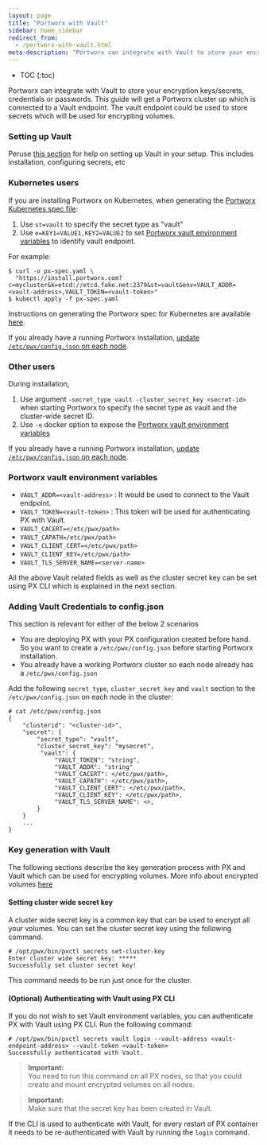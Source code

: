 ```yaml
---
layout: page
title: "Portworx with Vault"
sidebar: home_sidebar
redirect_from:
  - /portworx-with-vault.html
meta-description: "Portworx can integrate with Vault to store your encryption keys/secrets. This guide will get a Portworx cluster up which is connected to a Vault endpoint."
---
```


* TOC
{:toc}

Portworx can integrate with Vault to store your encryption keys/secrets, credentials or passwords. This guide will get a Portworx cluster up which is connected to a Vault endpoint. The vault endpoint could be used to store secrets which will be used for encrypting volumes.

### Setting up Vault
Peruse [this section](https://www.vaultproject.io/intro/getting-started/install.html) for help on setting up Vault in your setup. This includes installation, configuring secrets, etc

### Kubernetes users

If you are installing Portworx on Kubernetes, when generating the [Portworx Kubernetes spec file](https://install.portworx.com/):

1. Use `st=vault` to specify the secret type as "vault"
2. Use `e=KEY1=VALUE1,KEY2=VALUE2` to set [Portworx vault environment variables](#portworx-vault-environment-variables) to identify vault endpoint.

For example:

```
$ curl -o px-spec.yaml \
  "https://install.portworx.com?c=mycluster&k=etcd://etcd.fake.net:2379&st=vault&env=VAULT_ADDR=<vault-address>,VAULT_TOKEN=<vault-token>"
$ kubectl apply -f px-spec.yaml
```

Instructions on generating the Portworx spec for Kubernetes are available [here](/scheduler/kubernetes/install.html).

If you already have a running Portworx installation, [update `/etc/pwx/config.json` on each node](#adding-vault-credentials-to-configjson).

### Other users

During installation,

1. Use argument `-secret_type vault -cluster_secret_key <secret-id>` when starting Portworx to specify the secret type as vault and the cluster-wide secret ID.
2. Use `-e` docker option to expose the [Portworx vault environment variables](#portworx-vault-environment-variables)

If you already have a running Portworx installation, [update `/etc/pwx/config.json` on each node](#adding-vault-credentials-to-configjson).

### Portworx vault environment variables
- `VAULT_ADDR=<vault-address>` : It would be used to connect to the Vault endpoint.
- `VAULT_TOKEN=<vault-token>` : This token will be used for authenticating PX with Vault.
- `VAULT_CACERT=</etc/pwx/path>`
- `VAULT_CAPATH=/etc/pwx/path>`
- `VAULT_CLIENT_CERT=</etc/pwx/path>`
- `VAULT_CLIENT_KEY=/etc/pwx/path>`
- `VAULT_TLS_SERVER_NAME=<server-name>`

All the above Vault related fields as well as the cluster secret key can be set using PX CLI which is explained in the next section.

### Adding Vault Credentials to config.json

This section is relevant for either of the below 2 scenarios
- You are deploying PX with your PX configuration created before hand. So you want to create a `/etc/pwx/config.json` before starting Portworx installation.
- You already have a working Portworx cluster so each node already has a `/etc/pwx/config.json`

Add the following `secret_type`, `cluster_secret_key` and `vault` section to the `/etc/pwx/config.json` on each node in the cluster:

```
# cat /etc/pwx/config.json
{
    "clusterid": "<cluster-id>",
    "secret": {
        "secret_type": "vault",
        "cluster_secret_key": "mysecret",
         "vault": {
             "VAULT_TOKEN": "string",
             "VAULT_ADDR": "string"
             "VAULT_CACERT": </etc/pwx/path>,
             "VAULT_CAPATH": </etc/pwx/path>,
             "VAULT_CLIENT_CERT": </etc/pwx/path>,
             "VAULT_CLIENT_KEY": </etc/pwx/path>,
             "VAULT_TLS_SERVER_NAME": <>,
        }
    }
    ...
}
```

### Key generation with Vault

The following sections describe the key generation process with PX and Vault which can be used for encrypting volumes. More info about encrypted volumes [here](/manage/encrypted-volumes.html)

#### Setting cluster wide secret key

A cluster wide secret key is a common key that can be used to encrypt all your volumes. You can set the cluster secret key using the following command.

```
# /opt/pwx/bin/pxctl secrets set-cluster-key
Enter cluster wide secret key: *****
Successfully set cluster secret key!
```
This command needs to be run just once for the cluster.


#### (Optional) Authenticating with Vault using PX CLI

If you do not wish to set Vault environment variables, you can authenticate PX with Vault using PX CLI. Run the following command:
```
# /opt/pwx/bin/pxctl secrets vault login --vault-address <vault-endpoint-address> --vault-token <vault-token>
Successfully authenticated with Vault.
```

>**Important:**<br/> You need to run this command on all PX nodes, so that you could create and mount encrypted volumes on all nodes.

>**Important:**<br/> Make sure that the secret key has been created in Vault.

If the CLI is used to authenticate with Vault, for every restart of PX container it needs to be re-authenticated with Vault by running the `login` command.
